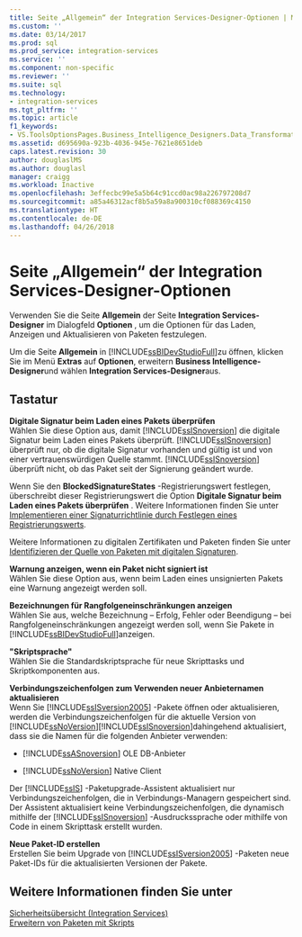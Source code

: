 ```yaml
---
title: Seite „Allgemein“ der Integration Services-Designer-Optionen | Microsoft-Dokumentation
ms.custom: ''
ms.date: 03/14/2017
ms.prod: sql
ms.prod_service: integration-services
ms.service: ''
ms.component: non-specific
ms.reviewer: ''
ms.suite: sql
ms.technology:
- integration-services
ms.tgt_pltfrm: ''
ms.topic: article
f1_keywords:
- VS.ToolsOptionsPages.Business_Intelligence_Designers.Data_Transformation_Designers.General
ms.assetid: d695690a-923b-4036-945e-7621e8651deb
caps.latest.revision: 30
author: douglaslMS
ms.author: douglasl
manager: craigg
ms.workload: Inactive
ms.openlocfilehash: 3effecbc99e5a5b64c91ccd0ac98a226797208d7
ms.sourcegitcommit: a85a46312acf8b5a59a8a900310cf088369c4150
ms.translationtype: HT
ms.contentlocale: de-DE
ms.lasthandoff: 04/26/2018
---
```

# <a name="general-page-of-integration-services-designers-options"></a>Seite „Allgemein“ der Integration Services-Designer-Optionen
  Verwenden Sie die Seite **Allgemein** der Seite **Integration Services-Designer** im Dialogfeld **Optionen** , um die Optionen für das Laden, Anzeigen und Aktualisieren von Paketen festzulegen.  
  
 Um die Seite **Allgemein** in [!INCLUDE[ssBIDevStudioFull](../includes/ssbidevstudiofull-md.md)]zu öffnen, klicken Sie im Menü **Extras** auf **Optionen**, erweitern **Business Intelligence-Designer**und wählen **Integration Services-Designer**aus.  
  
## <a name="options"></a>Tastatur  
 **Digitale Signatur beim Laden eines Pakets überprüfen**  
 Wählen Sie diese Option aus, damit [!INCLUDE[ssISnoversion](../includes/ssisnoversion-md.md)] die digitale Signatur beim Laden eines Pakets überprüft. [!INCLUDE[ssISnoversion](../includes/ssisnoversion-md.md)] überprüft nur, ob die digitale Signatur vorhanden und gültig ist und von einer vertrauenswürdigen Quelle stammt. [!INCLUDE[ssISnoversion](../includes/ssisnoversion-md.md)] überprüft nicht, ob das Paket seit der Signierung geändert wurde.  
  
 Wenn Sie den **BlockedSignatureStates** -Registrierungswert festlegen, überschreibt dieser Registrierungswert die Option **Digitale Signatur beim Laden eines Pakets überprüfen** . Weitere Informationen finden Sie unter [Implementieren einer Signaturrichtlinie durch Festlegen eines Registrierungswerts](../integration-services/packages/implement-a-signing-policy-by-setting-a-registry-value.md).  
  
 Weitere Informationen zu digitalen Zertifikaten und Paketen finden Sie unter [Identifizieren der Quelle von Paketen mit digitalen Signaturen](../integration-services/security/identify-the-source-of-packages-with-digital-signatures.md).  
  
 **Warnung anzeigen, wenn ein Paket nicht signiert ist**  
 Wählen Sie diese Option aus, wenn beim Laden eines unsignierten Pakets eine Warnung angezeigt werden soll.  
  
 **Bezeichnungen für Rangfolgeneinschränkungen anzeigen**  
 Wählen Sie aus, welche Bezeichnung – Erfolg, Fehler oder Beendigung – bei Rangfolgeneinschränkungen angezeigt werden soll, wenn Sie Pakete in [!INCLUDE[ssBIDevStudioFull](../includes/ssbidevstudiofull-md.md)]anzeigen.  
  
 **"Skriptsprache"**  
 Wählen Sie die Standardskriptsprache für neue Skripttasks und Skriptkomponenten aus.  
  
 **Verbindungszeichenfolgen zum Verwenden neuer Anbieternamen aktualisieren**  
 Wenn Sie [!INCLUDE[ssISversion2005](../includes/ssisversion2005-md.md)] -Pakete öffnen oder aktualisieren, werden die Verbindungszeichenfolgen für die aktuelle Version von [!INCLUDE[ssNoVersion](../includes/ssnoversion-md.md)][!INCLUDE[ssISnoversion](../includes/ssisnoversion-md.md)]dahingehend aktualisiert, dass sie die Namen für die folgenden Anbieter verwenden:  
  
-   [!INCLUDE[ssASnoversion](../includes/ssasnoversion-md.md)] OLE DB-Anbieter  
  
-   [!INCLUDE[ssNoVersion](../includes/ssnoversion-md.md)] Native Client  
  
 Der [!INCLUDE[ssIS](../includes/ssis-md.md)] -Paketupgrade-Assistent aktualisiert nur Verbindungszeichenfolgen, die in Verbindungs-Managern gespeichert sind. Der Assistent aktualisiert keine Verbindungszeichenfolgen, die dynamisch mithilfe der [!INCLUDE[ssISnoversion](../includes/ssisnoversion-md.md)] -Ausdruckssprache oder mithilfe von Code in einem Skripttask erstellt wurden.  
  
 **Neue Paket-ID erstellen**  
 Erstellen Sie beim Upgrade von [!INCLUDE[ssISversion2005](../includes/ssisversion2005-md.md)] -Paketen neue Paket-IDs für die aktualisierten Versionen der Pakete.  
  
## <a name="see-also"></a>Weitere Informationen finden Sie unter  
 [Sicherheitsübersicht &#40;Integration Services&#41;](../integration-services/security/security-overview-integration-services.md)   
 [Erweitern von Paketen mit Skripts](../integration-services/extending-packages-scripting/extending-packages-with-scripting.md)  
  
  

